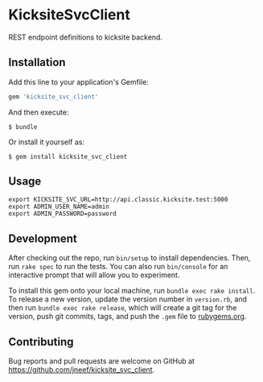 # KicksiteSvcClient

REST endpoint definitions to kicksite backend.

## Installation

Add this line to your application's Gemfile:

```ruby
gem 'kicksite_svc_client'
```

And then execute:

    $ bundle

Or install it yourself as:

    $ gem install kicksite_svc_client

## Usage

```
export KICKSITE_SVC_URL=http://api.classic.kicksite.test:5000
export ADMIN_USER_NAME=admin
export ADMIN_PASSWORD=password
```

## Development

After checking out the repo, run `bin/setup` to install dependencies. Then, run `rake spec` to run the tests. You can also run `bin/console` for an interactive prompt that will allow you to experiment.

To install this gem onto your local machine, run `bundle exec rake install`. To release a new version, update the version number in `version.rb`, and then run `bundle exec rake release`, which will create a git tag for the version, push git commits, tags, and push the `.gem` file to [rubygems.org](https://rubygems.org).

## Contributing

Bug reports and pull requests are welcome on GitHub at https://github.com/jneef/kicksite_svc_client.
